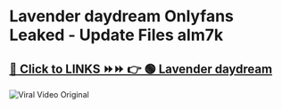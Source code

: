 
 # Lavender daydream Onlyfans Leaked - Update Files alm7k

## <h2><a href="https://clipsfans.com/Lavender_daydream&ref=git">🔗 Click to LINKS ⏩⏩ 👉 🟢 Lavender daydream </a></h2>

<a href="https://clipsfans.com/Lavender_daydream&ref=git" rel="nofollow" data-target="animated-image.originalLink"><img src="https://i.ibb.co.com/xMMVF88/686577567.gif" alt="Viral Video Original" style="max-width: 100%; display: inline-block;" data-target="animated-image.originalImage"></a>

